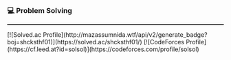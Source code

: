 ### 💻 Problem Solving
<hr style="border: 0; border-top: 1px solid black;" />
[![Solved.ac Profile](http://mazassumnida.wtf/api/v2/generate_badge?boj=shcksthf01)](https://solved.ac/shcksthf01/)
[![CodeForces Profile](https://cf.leed.at?id=solsol)](https://codeforces.com/profile/solsol)
